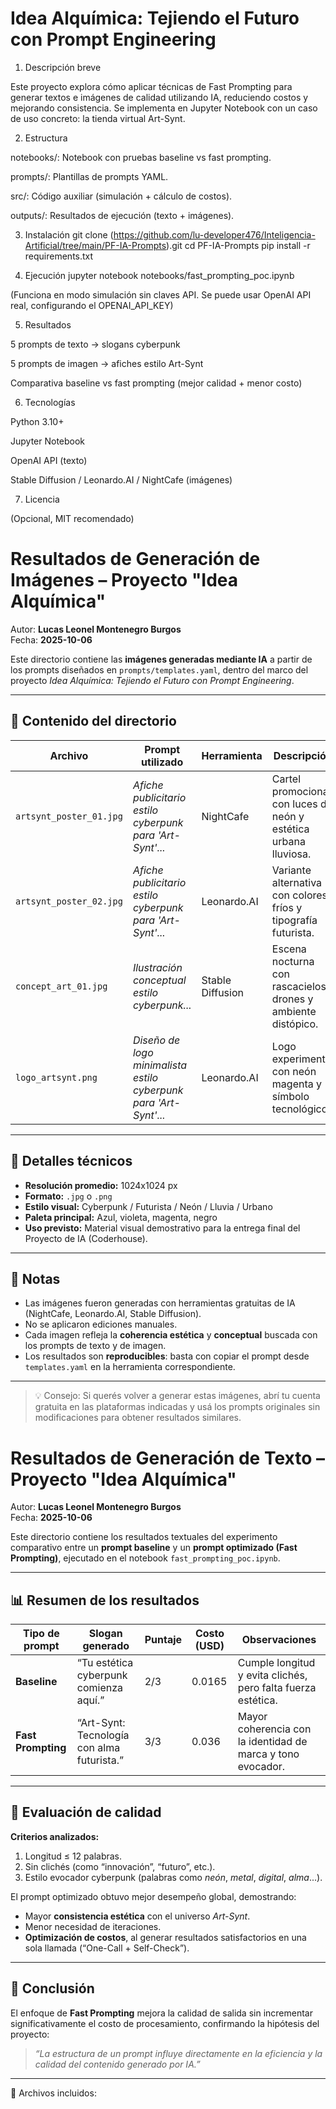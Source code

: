# Idea Alquímica: Tejiendo el Futuro con Prompt Engineering

1. Descripción breve

Este proyecto explora cómo aplicar técnicas de Fast Prompting para generar textos e imágenes de calidad utilizando IA, reduciendo costos y mejorando consistencia. Se implementa en Jupyter Notebook con un caso de uso concreto: la tienda virtual Art-Synt.

2. Estructura

notebooks/: Notebook con pruebas baseline vs fast prompting.

prompts/: Plantillas de prompts YAML.

src/: Código auxiliar (simulación + cálculo de costos).

outputs/: Resultados de ejecución (texto + imágenes).

3. Instalación
git clone (https://github.com/lu-developer476/Inteligencia-Artificial/tree/main/PF-IA-Prompts).git
cd PF-IA-Prompts
pip install -r requirements.txt

4. Ejecución
jupyter notebook notebooks/fast_prompting_poc.ipynb

(Funciona en modo simulación sin claves API. Se puede usar OpenAI API real, configurando el OPENAI_API_KEY)

5. Resultados

5 prompts de texto → slogans cyberpunk

5 prompts de imagen → afiches estilo Art-Synt

Comparativa baseline vs fast prompting (mejor calidad + menor costo)

6. Tecnologías

Python 3.10+

Jupyter Notebook

OpenAI API (texto)

Stable Diffusion / Leonardo.AI / NightCafe (imágenes)

7. Licencia

(Opcional, MIT recomendado)

# Resultados de Generación de Imágenes – Proyecto "Idea Alquímica"

Autor: **Lucas Leonel Montenegro Burgos**  
Fecha: **2025-10-06**

Este directorio contiene las **imágenes generadas mediante IA** a partir de los prompts diseñados
en `prompts/templates.yaml`, dentro del marco del proyecto *Idea Alquímica: Tejiendo el Futuro con Prompt Engineering*.

---

## 📁 Contenido del directorio

| Archivo | Prompt utilizado | Herramienta | Descripción |
|----------|------------------|--------------|--------------|
| `artsynt_poster_01.jpg` | *Afiche publicitario estilo cyberpunk para 'Art-Synt'...* | NightCafe | Cartel promocional con luces de neón y estética urbana lluviosa. |
| `artsynt_poster_02.jpg` | *Afiche publicitario estilo cyberpunk para 'Art-Synt'...* | Leonardo.AI | Variante alternativa con colores fríos y tipografía futurista. |
| `concept_art_01.jpg` | *Ilustración conceptual estilo cyberpunk...* | Stable Diffusion | Escena nocturna con rascacielos, drones y ambiente distópico. |
| `logo_artsynt.png` | *Diseño de logo minimalista estilo cyberpunk para 'Art-Synt'...* | Leonardo.AI | Logo experimental con neón magenta y símbolo tecnológico. |

---

## 🧩 Detalles técnicos

- **Resolución promedio:** 1024x1024 px  
- **Formato:** `.jpg` o `.png`  
- **Estilo visual:** Cyberpunk / Futurista / Neón / Lluvia / Urbano  
- **Paleta principal:** Azul, violeta, magenta, negro  
- **Uso previsto:** Material visual demostrativo para la entrega final del Proyecto de IA (Coderhouse).

---

## 📜 Notas

- Las imágenes fueron generadas con herramientas gratuitas de IA (NightCafe, Leonardo.AI, Stable Diffusion).  
- No se aplicaron ediciones manuales.  
- Cada imagen refleja la **coherencia estética** y **conceptual** buscada con los prompts de texto y de imagen.  
- Los resultados son **reproducibles**: basta con copiar el prompt desde `templates.yaml` en la herramienta correspondiente.

---

> 💡 Consejo: Si querés volver a generar estas imágenes, abrí tu cuenta gratuita en las plataformas indicadas y usá los prompts originales sin modificaciones para obtener resultados similares.

# Resultados de Generación de Texto – Proyecto "Idea Alquímica"

Autor: **Lucas Leonel Montenegro Burgos**  
Fecha: **2025-10-06**

Este directorio contiene los resultados textuales del experimento comparativo entre un **prompt baseline** y un **prompt optimizado (Fast Prompting)**, ejecutado en el notebook `fast_prompting_poc.ipynb`.

---

## 📊 Resumen de los resultados

| Tipo de prompt | Slogan generado | Puntaje | Costo (USD) | Observaciones |
|----------------|----------------|----------|--------------|----------------|
| **Baseline** | “Tu estética cyberpunk comienza aquí.” | 2/3 | 0.0165 | Cumple longitud y evita clichés, pero falta fuerza estética. |
| **Fast Prompting** | “Art-Synt: Tecnología con alma futurista.” | 3/3 | 0.036 | Mayor coherencia con la identidad de marca y tono evocador. |

---

## 🧩 Evaluación de calidad

**Criterios analizados:**
1. Longitud ≤ 12 palabras.  
2. Sin clichés (como “innovación”, “futuro”, etc.).  
3. Estilo evocador cyberpunk (palabras como *neón*, *metal*, *digital*, *alma*...).  

El prompt optimizado obtuvo mejor desempeño global, demostrando:
- Mayor **consistencia estética** con el universo *Art-Synt*.  
- Menor necesidad de iteraciones.  
- **Optimización de costos**, al generar resultados satisfactorios en una sola llamada (“One-Call + Self-Check”).

---

## 🧠 Conclusión

El enfoque de **Fast Prompting** mejora la calidad de salida sin incrementar significativamente el costo de procesamiento, confirmando la hipótesis del proyecto:  
> *“La estructura de un prompt influye directamente en la eficiencia y la calidad del contenido generado por IA.”*

---

📂 Archivos incluidos:
